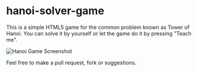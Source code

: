 hanoi-solver-game
=================

This is a simple HTML5 game for the common problem known as Tower of Hanoi. You can solve it by yourself or let the game do it by pressing "Teach me".

![Hanoi Game Screenshot](http://i.imgur.com/dLbrWIV.png)

Feel free to make a pull request, fork or suggestions.
